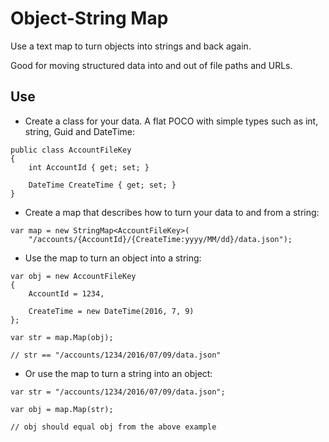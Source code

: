 # Object-String Map

Use a text map to turn objects into strings and back again. 

Good for moving structured data into and out of file paths and URLs.

## Use

- Create a class for your data. A flat POCO with simple types such as int, string, Guid and DateTime:
```
public class AccountFileKey
{
    int AccountId { get; set; }
    
    DateTime CreateTime { get; set; }
}
```
- Create a map that describes how to turn your data to and from a string:
```
var map = new StringMap<AccountFileKey>(
    "/accounts/{AccountId}/{CreateTime:yyyy/MM/dd}/data.json");
```
- Use the map to turn an object into a string:
```
var obj = new AccountFileKey
{
    AccountId = 1234,
    
    CreateTime = new DateTime(2016, 7, 9)
};

var str = map.Map(obj);

// str == "/accounts/1234/2016/07/09/data.json"
```
- Or use the map to turn a string into an object:
```
var str = "/accounts/1234/2016/07/09/data.json";

var obj = map.Map(str);

// obj should equal obj from the above example
```
